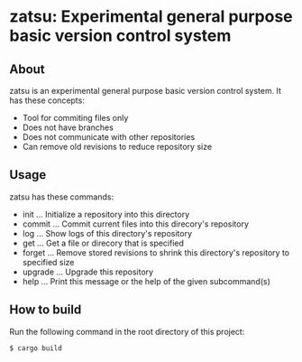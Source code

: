 # zatsu: Experimental general purpose basic version control system

## About

zatsu is an experimental general purpose basic version control system. It has these concepts:

* Tool for commiting files only
* Does not have branches
* Does not communicate with other repositories
* Can remove old revisions to reduce repository size

## Usage

zatsu has these commands:

* init ... Initialize a repository into this directory
* commit ... Commit current files into this direcory's repository
* log ... Show logs of this directory's repository
* get ... Get a file or direcory that is specified
* forget ... Remove stored revisions to shrink this directory's repository to specified size
* upgrade ... Upgrade this repository
* help ... Print this message or the help of the given subcommand(s)

## How to build

Run the following command in the root directory of this project:

```
$ cargo build
```

